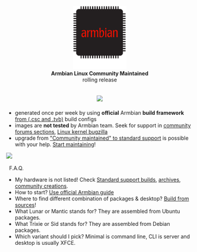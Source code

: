 <p align="center">
  <a href="#">
  <img src="https://raw.githubusercontent.com/armbian/build/master/.github/armbian-logo.png" alt="Armbian logo" width="144">
  </a><br>
  <strong>Armbian Linux Community Maintained</strong><br>rolling release<br>
<h2 align=center><a href=https://github.com/armbian/community/releases/latest><img src="https://img.shields.io/badge/Download%20latest%20images%3F-white?style=for-the-badge&color=green"></a>  </h2>
</p>
 
-  generated once per week by using <b>official</b> Armbian <b>build framework</b> <a href=https://github.com/armbian/build/tree/main/config/boards>from (.csc and .tvb)</a> build configs
-  images are <b>not tested</b> by Armbian team. Seek for support in <a href=https://forum.armbian.com/forum/97-unmaintained-csceoltvb-other> community forums sections</a>, <a href=https://bugzilla.kernel.org/>Linux kernel bugzilla</a>
-  upgrade from <a href=https://docs.armbian.com/User-Guide_Board-Support-Rules/>"Community maintained" to standard support</a> is possible with your help. <a href=https://forum.armbian.com/staffapplications/application/8-single-board-computer-maintainer/>Start maintaining</a>!</li>
  
<a href=#><img src="https://github.com/armbian/community/blob/main/.github/rolling-armbian-banner.png" width=815></a>
<p>
&nbsp;
  F.A.Q.
<ul>
  <li>My hardware is not listed! Check <a href="https://www.armbian.com/download/?device_support=Standard%20support" target=_blanks>Standard support builds</a>, <a href=https://archive.armbian.com target=_blank>archives</a>, <a href=https://forum.armbian.com/forum/97-community-maintained-staging/>community creations</a>.</li>
  <li>How to start? <a href=https://docs.armbian.com/User-Guide_Getting-Started/>Use official Armbian guide</a></li>
  <li>Where to find different combination of packages & desktop? <a href=https://github.com/armbian/build>Build from sources</a>!</li>
  <li>What Lunar or Mantic stands for? They are assembled from Ubuntu packages.</li>
  <li>What Trixie or Sid stands for? They are assembled from Debian packages.</li>
  <li>Which variant should I pick? Minimal is command line, CLI is server and desktop is usually XFCE.</li>
</ul>
</p>
&nbsp;


&nbsp;
